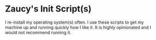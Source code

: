 # Zaucy's Init Script(s)

I re-install my operating system(s) often. I use these scripts to get my machine up and running quickly how I like it. It is highly opinionated and I would not recommend running it.
